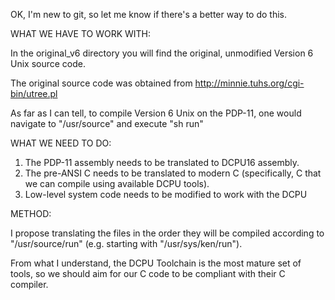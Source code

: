 OK, I'm new to git, so let me know if there's a better way to do this.

WHAT WE HAVE TO WORK WITH:

In the original_v6 directory you will find the original, unmodified Version 6 Unix source code.

The original source code was obtained from http://minnie.tuhs.org/cgi-bin/utree.pl

As far as I can tell, to compile Version 6 Unix on the PDP-11, one would navigate to "/usr/source"
and execute "sh run"

WHAT WE NEED TO DO:

1. The PDP-11 assembly needs to be translated to DCPU16 assembly.
2. The pre-ANSI C needs to be translated to modern C (specifically, C that we can compile using available DCPU tools).
3. Low-level system code needs to be modified to work with the DCPU

METHOD:

I propose translating the files in the order they will be compiled according to "/usr/source/run"
(e.g. starting with "/usr/sys/ken/run").

From what I understand, the DCPU Toolchain is the most mature set of tools, so we should aim for our C code to be
compliant with their C compiler.